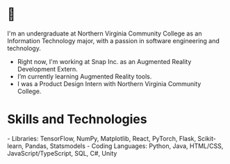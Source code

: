 <h1> 👋 </h1>

I'm an undergraduate at Northern Virginia Community College as an Information Technology major, with a passion in software engineering and technology.


- Right now, I'm working at Snap Inc. as an Augmented Reality Development Extern.
- I’m currently learning Augmented Reality tools.
- I was a Product Design Intern with Northern Virginia Community College.

<h1> Skills and Technologies </h1>
- Libraries: TensorFlow, NumPy, Matplotlib, React, PyTorch, Flask, Scikit-learn, Pandas, Statsmodels
- Coding Languages: Python, Java, HTML/CSS, JavaScript/TypeScript, SQL, C#, Unity
